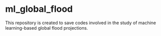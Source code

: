 # ml_global_flood
This repository is created to save codes involved in the study of machine learning-based global flood projections.
